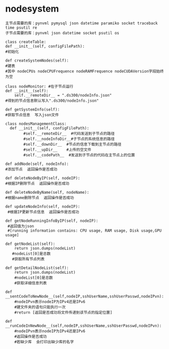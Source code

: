 # nodesystem
    主节点需要的库：pynvml pymysql json datetime paramiko socket traceback time psutil re
    子节点需要的库：pynvml json datetime socket psutil os

    class createTable:
    def __init__(self, configFilePath):               
    #初始化
  
    def createSystemNodes(self):
    #建表 
    #其中 nodeCPUs nodeCPUFrequence nodeRAMFrequence nodeCUDAVersion字段始终为空

    class nodeMonitor: #在子节点运行
    def __init__(self):
        self.__remoteDir__ = ".ds300/nodeInfo.json"
    #得到的节点信息默认写入".ds300/nodeInfo.json"
            
    def getSystemInfo(self):
    #获取节点信息  写入json文件

    class nodesManagementClass:
      def __init__(self, configFilePath): 
            #self.__remoteDir__  #代码发送到子节点的路径
            #self.__nodeInfoDir__#子节点的系统信息的路径
            #self.__downDir__  #节点的信息下载到主节点的路径
            #self.__upDir__    #上传的空文件
            #self.__codePath__  #发送到子节点的代码在主节点上的位置
            
    def addNode(self, nodeInfo):    
    #添加节点  返回操作是否成功

    def deleteNodeByIP(self, nodeIP):
    #根据IP删除节点  返回操作是否成功

    def deleteNodeByName(self, nodeName):
    #根据name删除节点  返回操作是否成功
    
    def updateNodeInfo(self, nodeIP):
     #根据IP更新节点信息  返回操作是否成功
    
    def getNodeRunningInfoByIP(self, nodeIP):
     #返回值为json
     #[running information contains: CPU usage, RAM usage, Disk usage,GPU usage]

    def getNodeList(self):
        return json.dumps(nodeList)
       #nodeList[0]是总数
       #获取所有节点列表
  
    def getDetailNodeList(self):   
        return json.dumps(nodeList)
        #nodeList[0]是总数
        #获取详细信息列表

    def __sentCodeToNewNode__(self,nodeIP,sshUserName,sshUserPasswd,nodeIPvn):
        #nodeIPvn表示nodeIP为IPv4还是IPv6
        #建文件夹的语句只能执行一次
        #return [返回是否成功将文件传递到该节点的指定位置] 
  
    def __runCodeInNewNode__(self,nodeIP,sshUserName,sshUserPasswd,nodeIPvn):
        #nodeIPvn表示nodeIP为IPv4还是IPv6
        #返回操作是否成功
        #若缺少库  会打印出缺少库的名字
     
